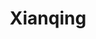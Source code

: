 ---
layout: collection
title: "Xianqing"
collection: xianqing
permalink: /xianqing/
author_profile: false
---